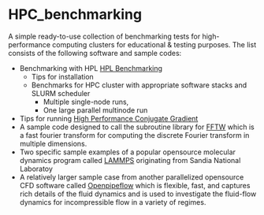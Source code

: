 # HPC_benchmarking
A simple ready-to-use collection of benchmarking tests for high-performance computing clusters for educational &amp; testing purposes. 
The list consists of the following software and sample codes:

* Benchmarking with HPL [HPL Benchmarking](./HPL/README.md)
    *  Tips for installation
    *  Benchmarks for HPC cluster with appropriate software stacks and SLURM scheduler
          * Multiple single-node runs,
          * One large parallel multinode run   
* Tips for running [High Performance Conjugate Gradient](./HPCG/README.md)
* A sample code designed to call the subroutine library for [FFTW](http://www.fftw.org/benchfft/) which is a fast fourier transform for computing the discrete Fourier transform in multiple dimensions.
* Two specific sample examples of a popular opensource molecular dynamics program called [LAMMPS](https://www.lammps.org/#gsc.tab=0) originating from Sandia National Laboratoy
* A relatively larger sample case from another parallelized opensource CFD software called [Openpipeflow](https://openpipeflow.org/index.php?title=Main_Page) which is flexible, fast, and captures rich details of the fluid dynamics and is used to investigate the fluid-flow dynamics for incompressible flow in a variety of regimes.


